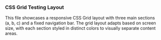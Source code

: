 ### CSS Grid Testing Layout
This file showcases a responsive CSS Grid layout with three main sections (a, b, c) and a fixed navigation bar. The grid layout adapts based on screen size, with each section styled in distinct colors to visually separate content areas.
